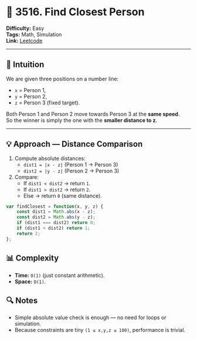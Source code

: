 # 🧩 3516. Find Closest Person  

**Difficulty:** Easy  
**Tags:** Math, Simulation  
**Link:** [Leetcode](https://leetcode.com/problems/find-closest-person/description/)  

---

## 🧠 Intuition  
We are given three positions on a number line:  
- `x` = Person 1,  
- `y` = Person 2,  
- `z` = Person 3 (fixed target).  

Both Person 1 and Person 2 move towards Person 3 at the **same speed**.  
So the winner is simply the one with the **smaller distance to z**.  

---

## 💡 Approach — Distance Comparison  

1. Compute absolute distances:  
   - `dist1 = |x - z|` (Person 1 → Person 3)  
   - `dist2 = |y - z|` (Person 2 → Person 3)  
2. Compare:  
   - If `dist1 < dist2` → return `1`.  
   - If `dist1 > dist2` → return `2`.  
   - Else → return `0` (same distance).  

```javascript []
var findClosest = function(x, y, z) {
    const dist1 = Math.abs(x - z);
    const dist2 = Math.abs(y - z);
    if (dist1 === dist2) return 0;
    if (dist1 < dist2) return 1;
    return 2;
};
```

## 📊 Complexity

- **Time:** `O(1)` (just constant arithmetic).
- **Space:** `O(1)`.

## 🔍 Notes

- Simple absolute value check is enough — no need for loops or simulation.
- Because constraints are tiny `(1 ≤ x,y,z ≤ 100)`, performance is trivial.
